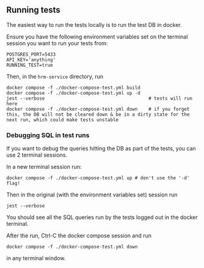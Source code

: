 ## Running tests

The easiest way to run the tests locally is to run the test DB in docker.

Ensure you have the following environment variables set on the terminal session you want to run your tests from:
```
POSTGRES_PORT=5433
API_KEY='anything'
RUNNING_TEST=true
```

Then, in the `hrm-service` directory, run

```shell
docker compose -f ./docker-compose-test.yml build
docker compose -f ./docker-compose-test.yml up -d
jest --verbose                                      # tests will run here 
docker compose -f ./docker-compose-test.yml down    # if you forget this, the DB will not be cleared down & be in a dirty state for the next run, which could make tests unstable
```

### Debugging SQL in test runs

If you want to debug the queries hitting the DB as part of the tests, you can use 2 terminal sessions.

In a new terminal session run:

```shell
docker compose -f ./docker-compose-test.yml up # don't use the '-d' flag!
```

Then in the original (with the environment variables set) session run

```shell
jest --verbose 
```

You should see all the SQL queries run by the tests logged out in the docker terminal.

After the run, Ctrl-C the docker compose session and run 
```shell
docker compose -f ./docker-compose-test.yml down
```
in any terminal window.
